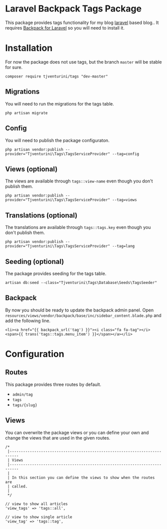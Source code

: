 # Laravel Backpack Tags Package

This package provides tags functionality for my blog <a href="https://laravel.com">laravel</a> based blog.. It requires  <a href="https://backpackforlaravel.com" target="_blank">Backpack for Laravel</a> so you will need to install it.

# Installation

For now the package does not use tags, but the branch `master` will be stable for sure.

```
composer require tjventurini/tags "dev-master"
```

## Migrations

You will need to run the migrations for the tags table.

```
php artisan migrate
```

## Config

You will need to publish the package configuraton.

```
php artisan vendor:publish --provider="Tjventurini\Tags\TagsServiceProvider" --tag=config
```

## Views (optional)

The views are available through `tags::view-name` even though you don't publish them.

```
php artisan vendor:publish --provider="Tjventurini\Tags\TagsServiceProvider" --tag=views
```

## Translations (optional)

The translations are available through `tags::tags.key` even though you don't publish them.

```
php artisan vendor:publish --provider="Tjventurini\Tags\TagsServiceProvider" --tag=lang
```

## Seeding (optional)

The package provides seeding for the tags table.

```
artisan db:seed --class="Tjventurini\Tags\Database\Seeds\TagsSeeder"
```

## Backpack

By now you should be ready to update the backpack admin panel. Open `resources/views/vendor/backpack/base/inc/sidebar_content.blade.php` and add the following line.

```
<li><a href="{{ backpack_url('tag') }}"><i class="fa fa-tag"></i> <span>{{ trans('tags::tags.menu_item') }}</span></a></li>
```

# Configuration

## Routes

This package provides three routes by default.

+ `admin/tag`
+ `tags`
+ `tags/{slug}`

## Views

You can overwrite the package views or you can define your own and change the views that are used in the given routes.

```
/*
 |--------------------------------------------------------------------------
 | Views
 |--------------------------------------------------------------------------
 |
 | In this section you can define the views to show when the routes are 
 | called.
 |
 */

// view to show all articles
'view_tags' => 'tags::all',

// view to show single article
'view_tag' => 'tags::tag',
```